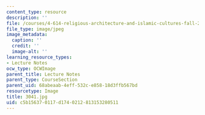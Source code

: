 ```yaml
---
content_type: resource
description: ''
file: /courses/4-614-religious-architecture-and-islamic-cultures-fall-2002/c5b156370117d1740212813153280511_3041.jpg
file_type: image/jpeg
image_metadata:
  caption: ''
  credit: ''
  image-alt: ''
learning_resource_types:
- Lecture Notes
ocw_type: OCWImage
parent_title: Lecture Notes
parent_type: CourseSection
parent_uid: 68abeaab-4eff-532c-e858-18d3ffb567bd
resourcetype: Image
title: 3041.jpg
uid: c5b15637-0117-d174-0212-813153280511
---
```

